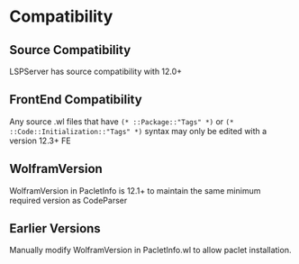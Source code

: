 
# Compatibility


## Source Compatibility

LSPServer has source compatibility with 12.0+


## FrontEnd Compatibility

Any source .wl files that have `(* ::Package::"Tags" *)` or `(* ::Code::Initialization::"Tags" *)` syntax may only be edited with a version 12.3+ FE 


## WolframVersion

WolframVersion in PacletInfo is 12.1+ to maintain the same minimum required version as CodeParser


## Earlier Versions

Manually modify WolframVersion in PacletInfo.wl to allow paclet installation.
